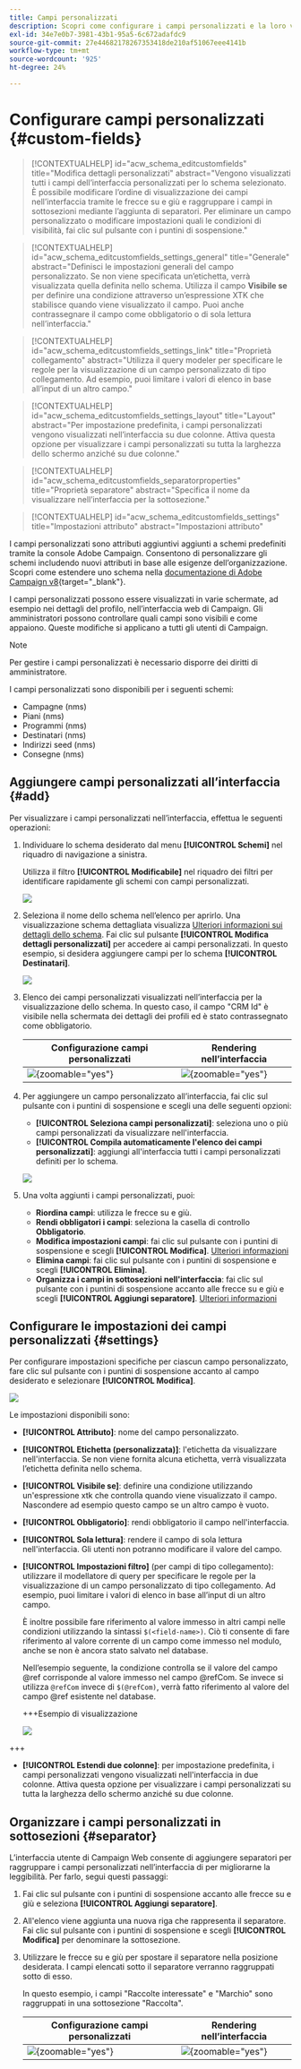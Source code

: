```yaml
---
title: Campi personalizzati
description: Scopri come configurare i campi personalizzati e la loro visibilità nell’interfaccia.
exl-id: 34e7e0b7-3981-43b1-95a5-6c672adafdc9
source-git-commit: 27e44682178267353418de210af51067eee4141b
workflow-type: tm+mt
source-wordcount: '925'
ht-degree: 24%

---
```



# Configurare campi personalizzati {#custom-fields}

>[!CONTEXTUALHELP]
>id="acw_schema_editcustomfields"
>title="Modifica dettagli personalizzati"
>abstract="Vengono visualizzati tutti i campi dell’interfaccia personalizzati per lo schema selezionato. È possibile modificare l’ordine di visualizzazione dei campi nell’interfaccia tramite le frecce su e giù e raggruppare i campi in sottosezioni mediante l’aggiunta di separatori. Per eliminare un campo personalizzato o modificare impostazioni quali le condizioni di visibilità, fai clic sul pulsante con i puntini di sospensione."

>[!CONTEXTUALHELP]
>id="acw_schema_editcustomfields_settings_general"
>title="Generale"
>abstract="Definisci le impostazioni generali del campo personalizzato. Se non viene specificata un’etichetta, verrà visualizzata quella definita nello schema. Utilizza il campo **Visibile se** per definire una condizione attraverso un’espressione XTK che stabilisce quando viene visualizzato il campo. Puoi anche contrassegnare il campo come obbligatorio o di sola lettura nell’interfaccia."

>[!CONTEXTUALHELP]
>id="acw_schema_editcustomfields_settings_link"
>title="Proprietà collegamento"
>abstract="Utilizza il query modeler per specificare le regole per la visualizzazione di un campo personalizzato di tipo collegamento. Ad esempio, puoi limitare i valori di elenco in base all’input di un altro campo."

>[!CONTEXTUALHELP]
>id="acw_schema_editcustomfields_settings_layout"
>title="Layout"
>abstract="Per impostazione predefinita, i campi personalizzati vengono visualizzati nell’interfaccia su due colonne. Attiva questa opzione per visualizzare i campi personalizzati su tutta la larghezza dello schermo anziché su due colonne."

>[!CONTEXTUALHELP]
>id="acw_schema_editcustomfields_separatorproperties"
>title="Proprietà separatore"
>abstract="Specifica il nome da visualizzare nell’interfaccia per la sottosezione."

<!-- NOT USED IN THE UI?-->

>[!CONTEXTUALHELP]
>id="acw_schema_editcustomfields_settings"
>title="Impostazioni attributo"
>abstract="Impostazioni attributo"

I campi personalizzati sono attributi aggiuntivi aggiunti a schemi predefiniti tramite la console Adobe Campaign. Consentono di personalizzare gli schemi includendo nuovi attributi in base alle esigenze dell’organizzazione. Scopri come estendere uno schema nella [documentazione di Adobe Campaign v8](https://experienceleague.adobe.com/docs/campaign/campaign-v8/developer/shemas-forms/extend-schema.html){target="_blank"}.

I campi personalizzati possono essere visualizzati in varie schermate, ad esempio nei dettagli del profilo, nell’interfaccia web di Campaign. Gli amministratori possono controllare quali campi sono visibili e come appaiono. Queste modifiche si applicano a tutti gli utenti di Campaign.

>[!NOTE]
>
>Per gestire i campi personalizzati è necessario disporre dei diritti di amministratore.

I campi personalizzati sono disponibili per i seguenti schemi:

* Campagne (nms)
* Piani (nms)
* Programmi (nms)
* Destinatari (nms)
* Indirizzi seed (nms)
* Consegne (nms)

## Aggiungere campi personalizzati all’interfaccia {#add}

Per visualizzare i campi personalizzati nell’interfaccia, effettua le seguenti operazioni:

1. Individuare lo schema desiderato dal menu **[!UICONTROL Schemi]** nel riquadro di navigazione a sinistra.

   Utilizza il filtro **[!UICONTROL Modificabile]** nel riquadro dei filtri per identificare rapidamente gli schemi con campi personalizzati.

   ![](assets/custom-fields-open.png)

1. Seleziona il nome dello schema nell’elenco per aprirlo. Una visualizzazione schema dettagliata visualizza [Ulteriori informazioni sui dettagli dello schema](../administration/schemas.md). Fai clic sul pulsante **[!UICONTROL Modifica dettagli personalizzati]** per accedere ai campi personalizzati. In questo esempio, si desidera aggiungere campi per lo schema **[!UICONTROL Destinatari]**.

   ![](assets/custom-fields-edit.png)

1. Elenco dei campi personalizzati visualizzati nell’interfaccia per la visualizzazione dello schema. In questo caso, il campo &quot;CRM Id&quot; è visibile nella schermata dei dettagli dei profili ed è stato contrassegnato come obbligatorio.

   | Configurazione campi personalizzati | Rendering nell’interfaccia |
   |  ---  |  ---  |
   | ![](assets/custom-fields-detail.png){zoomable="yes"} | ![](assets/custom-fields-detail-crm.png){zoomable="yes"} |

1. Per aggiungere un campo personalizzato all’interfaccia, fai clic sul pulsante con i puntini di sospensione e scegli una delle seguenti opzioni:

   * **[!UICONTROL Seleziona campi personalizzati]**: seleziona uno o più campi personalizzati da visualizzare nell&#39;interfaccia.
   * **[!UICONTROL Compila automaticamente l&#39;elenco dei campi personalizzati]**: aggiungi all&#39;interfaccia tutti i campi personalizzati definiti per lo schema.

   ![](assets/custom-fields-add.png)

1. Una volta aggiunti i campi personalizzati, puoi:

   * **Riordina campi**: utilizza le frecce su e giù.
   * **Rendi obbligatori i campi**: seleziona la casella di controllo **Obbligatorio**.
   * **Modifica impostazioni campi**: fai clic sul pulsante con i puntini di sospensione e scegli **[!UICONTROL Modifica]**. [Ulteriori informazioni](#settings)
   * **Elimina campi**: fai clic sul pulsante con i puntini di sospensione e scegli **[!UICONTROL Elimina]**.
   * **Organizza i campi in sottosezioni nell&#39;interfaccia**: fai clic sul pulsante con i puntini di sospensione accanto alle frecce su e giù e scegli **[!UICONTROL Aggiungi separatore]**. [Ulteriori informazioni](#separator)

## Configurare le impostazioni dei campi personalizzati {#settings}

Per configurare impostazioni specifiche per ciascun campo personalizzato, fare clic sul pulsante con i puntini di sospensione accanto al campo desiderato e selezionare **[!UICONTROL Modifica]**.

![](assets/custom-fields-settings.png)

Le impostazioni disponibili sono:

* **[!UICONTROL Attributo]**: nome del campo personalizzato.
* **[!UICONTROL Etichetta (personalizzata)]**: l&#39;etichetta da visualizzare nell&#39;interfaccia. Se non viene fornita alcuna etichetta, verrà visualizzata l’etichetta definita nello schema.
* **[!UICONTROL Visibile se]**: definire una condizione utilizzando un&#39;espressione xtk che controlla quando viene visualizzato il campo. Nascondere ad esempio questo campo se un altro campo è vuoto.
* **[!UICONTROL Obbligatorio]**: rendi obbligatorio il campo nell&#39;interfaccia.
* **[!UICONTROL Sola lettura]**: rendere il campo di sola lettura nell&#39;interfaccia. Gli utenti non potranno modificare il valore del campo.
* **[!UICONTROL Impostazioni filtro]** (per campi di tipo collegamento): utilizzare il modellatore di query per specificare le regole per la visualizzazione di un campo personalizzato di tipo collegamento. Ad esempio, puoi limitare i valori di elenco in base all’input di un altro campo.

  È inoltre possibile fare riferimento al valore immesso in altri campi nelle condizioni utilizzando la sintassi `$(<field-name>)`. Ciò ti consente di fare riferimento al valore corrente di un campo come immesso nel modulo, anche se non è ancora stato salvato nel database.

  Nell’esempio seguente, la condizione controlla se il valore del campo @ref corrisponde al valore immesso nel campo @refCom. Se invece si utilizza `@refCom` invece di `$(@refCom)`, verrà fatto riferimento al valore del campo @ref esistente nel database.

  +++Esempio di visualizzazione

  ![](assets/custom-fields-ref.png)

+++

* **[!UICONTROL Estendi due colonne]**: per impostazione predefinita, i campi personalizzati vengono visualizzati nell&#39;interfaccia in due colonne. Attiva questa opzione per visualizzare i campi personalizzati su tutta la larghezza dello schermo anziché su due colonne.

## Organizzare i campi personalizzati in sottosezioni {#separator}

L’interfaccia utente di Campaign Web consente di aggiungere separatori per raggruppare i campi personalizzati nell’interfaccia di per migliorarne la leggibilità. Per farlo, segui questi passaggi:

1. Fai clic sul pulsante con i puntini di sospensione accanto alle frecce su e giù e seleziona **[!UICONTROL Aggiungi separatore]**.

1. All&#39;elenco viene aggiunta una nuova riga che rappresenta il separatore. Fai clic sul pulsante con i puntini di sospensione e scegli **[!UICONTROL Modifica]** per denominare la sottosezione.

1. Utilizzare le frecce su e giù per spostare il separatore nella posizione desiderata. I campi elencati sotto il separatore verranno raggruppati sotto di esso.

   In questo esempio, i campi &quot;Raccolte interessate&quot; e &quot;Marchio&quot; sono raggruppati in una sottosezione &quot;Raccolta&quot;.

   | Configurazione campi personalizzati | Rendering nell’interfaccia |
   |  ---  |  ---  |
   | ![](assets/custom-fields-separator.png){zoomable="yes"} | ![](assets/custom-fields-section.png){zoomable="yes"} |
